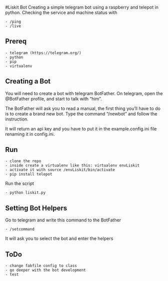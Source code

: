 #Liskit Bot
Creating a simple telegram bot using a raspberry and telepot in python. Checking the service and machine status with
  
    - /ping
    - /live

## Prereq
    - telegram (https://telegram.org/)
    - python
    - pip
    - virtualenv
    
## Creating a Bot
You will need to create a bot with telegram BotFather.
On telegram, open the @BotFather profile, and start to talk with “him”. 

The BotFather will ask you to read a manual, the first thing you’ll have to do is to create a brand new bot. 
Type the command “/newbot” and follow the instruction.

It will return an api key and you have to put it in the example.config.ini file renaming it in config.ini.

## Run
    
    - clone the repo
    - inside create a virtualenv like this: virtualenv envLiskit
    - activate it with source /envLiskit/bin/activate
    - pip install telepot
    
Run the script

    - python liskit.py
    
## Setting Bot Helpers

Go to telegram and write this command to the BotFather

    - /setcommand

It will ask you to select the bot and enter the helpers
    
## ToDo

    - change fabfile config to class
    - go deeper with the bot development
    - test